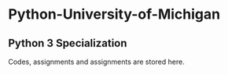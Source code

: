 # Python-University-of-Michigan
## Python 3 Specialization
Codes, assignments and assignments are stored here.
